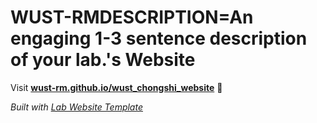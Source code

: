 
# WUST-RMDESCRIPTION=An engaging 1-3 sentence description of your lab.'s Website

Visit **[wust-rm.github.io/wust_chongshi_website](https://wust-rm.github.io/wust_chongshi_website)** 🚀

_Built with [Lab Website Template](https://greene-lab.gitbook.io/lab-website-template-docs)_
